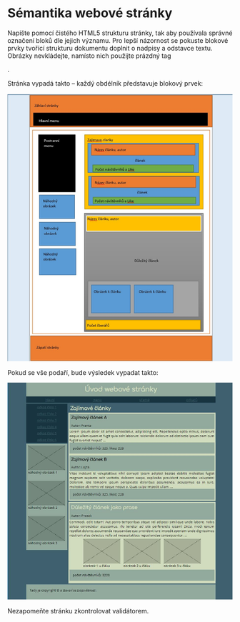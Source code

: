 # Sémantika webové stránky

Napište pomocí čistého HTML5 strukturu stránky, tak aby používala správné označení bloků dle jejich významu. Pro lepší názornost se pokuste blokové prvky tvořící strukturu dokumentu doplnit o nadpisy a odstavce textu.  Obrázky nevkládejte, namísto nich použijte prázdný tag <div>.

Stránka vypadá takto – každý obdélník představuje blokový prvek:

![Struktura](screenshots/structure.jpg)

Pokud se vše podaří, bude výsledek vypadat takto:

![Struktura](screenshots/screen.jpg)

Nezapomeňte stránku zkontrolovat validátorem.
